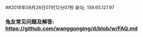 ##2018年09月28日07时12分07秒 新址: 159.65.127.97
### 兔友常见问题及解答: https://github.com/wanggonging/d/blob/w/FAQ.md
